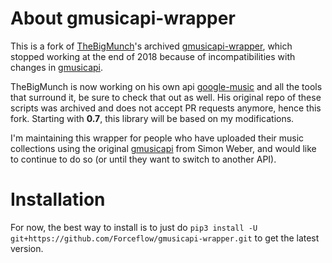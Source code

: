 # About gmusicapi-wrapper

This is a fork of [TheBigMunch](https://github.com/thebigmunch)'s archived [gmusicapi-wrapper](https://github.com/thebigmunch/gmusicapi-wrapper), which stopped working at the end of 2018 because of incompatibilities with changes in [gmusicapi](https://github.com/simon-weber/gmusicapi). 

TheBigMunch is now working on his own api [google-music](https://github.com/thebigmunch/google-music) and all the tools that surround it, be sure to check that out as well. His original repo of these scripts was archived and does not accept PR requests anymore, hence this fork. Starting with **0.7**, this library will be based on my modifications.

I'm maintaining this wrapper for people who have uploaded their music collections using the original [gmusicapi](https://github.com/simon-weber/gmusicapi) from Simon Weber, and would like to continue to do so (or until they want to switch to another API).

# Installation

For now, the best way to install is to just do `pip3 install -U git+https://github.com/Forceflow/gmusicapi-wrapper.git` to get the latest version.